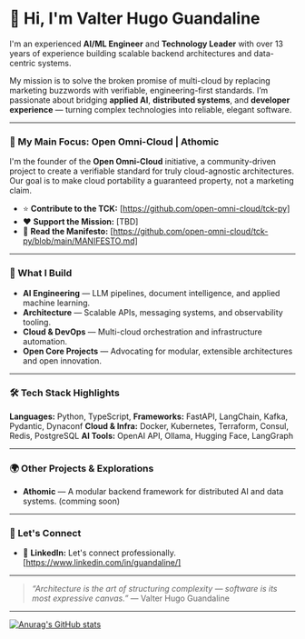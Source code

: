 # 👋 Hi, I'm Valter Hugo Guandaline

I'm an experienced **AI/ML Engineer** and **Technology Leader** with over 13 years of experience building scalable backend architectures and data-centric systems.

My mission is to solve the broken promise of multi-cloud by replacing marketing buzzwords with verifiable, engineering-first standards. I’m passionate about bridging **applied AI**, **distributed systems**, and **developer experience** — turning complex technologies into reliable, elegant software.

---

### 🚀 My Main Focus: Open Omni-Cloud | Athomic

I'm the founder of the **Open Omni-Cloud** initiative, a community-driven project to create a verifiable standard for truly cloud-agnostic architectures. Our goal is to make cloud portability a guaranteed property, not a marketing claim.

-   ⭐ **Contribute to the TCK:** [https://github.com/open-omni-cloud/tck-py]
-   ❤️ **Support the Mission:** [TBD]
-   📖 **Read the Manifesto:** [https://github.com/open-omni-cloud/tck-py/blob/main/MANIFESTO.md]

---

### 🧠 What I Build
- **AI Engineering** — LLM pipelines, document intelligence, and applied machine learning.
- **Architecture** — Scalable APIs, messaging systems, and observability tooling.
- **Cloud & DevOps** — Multi-cloud orchestration and infrastructure automation.
- **Open Core Projects** — Advocating for modular, extensible architectures and open innovation.

---

### 🛠 Tech Stack Highlights
**Languages:** Python, TypeScript, 
**Frameworks:** FastAPI, LangChain, Kafka, Pydantic, Dynaconf
**Cloud & Infra:** Docker, Kubernetes, Terraform, Consul, Redis, PostgreSQL
**AI Tools:** OpenAI API, Ollama, Hugging Face, LangGraph

---

### 🌍 Other Projects & Explorations
- **Athomic** — A modular backend framework for distributed AI and data systems. (comming soon)

---

### 💬 Let's Connect
- 💼 **LinkedIn:** Let's connect professionally. [https://www.linkedin.com/in/guandaline/]

---

> _“Architecture is the art of structuring complexity — software is its most expressive canvas.”_
> — Valter Hugo Guandaline

---

[![Anurag's GitHub stats](https://github-readme-stats.vercel.app/api?username=Guandaline&show_icons=true&theme=dark)](https://github.com/anuraghazra/github-readme-stats)

